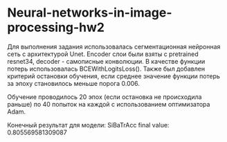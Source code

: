 # Neural-networks-in-image-processing-hw2

Для выполнения задания использовалась сегментационная нейронная сеть с архитектурой Unet. Encoder слои были взяты с pretrained resnet34, decoder - самописные конволюции.
В качестве функции потерь использовалась BCEWithLogitsLoss().
Также был добавлен критерий остановки обучения, если среднее значение функции потерь за эпоху становилось меньше порога 0.006.

Обучение проводилось 20 эпох (если остановка не происходила раньше) по 40 попыток на каждой с использованием оптимизатора Adam.

Конечный результат для модели:
SiBaTrAcc final value: 0.805569581309087